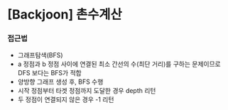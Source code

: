 # [Backjoon] 촌수계산

### 접근법

-   그래프탐색(BFS)
-   a 정점과 b 정점 사이에 연결된 최소 간선의 수(최단 거리)를 구하는 문제이므로 DFS 보다는 BFS가 적합
-   양방향 그래프 생성 후, BFS 수행
-   시작 정점부터 타겟 정점까지 도달한 경우 depth 리턴
-   두 정점이 연결되지 않은 경우 -1 리턴

